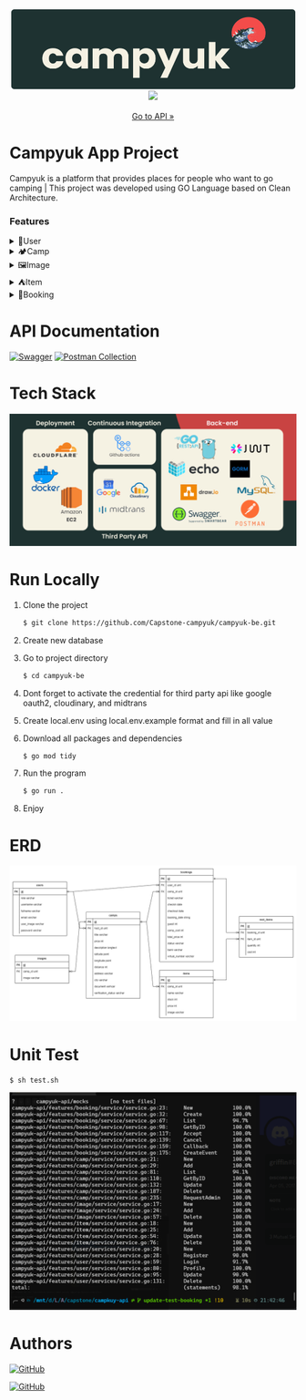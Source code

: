 <div id="top"></div>

<!-- PROJECT LOGO -->
<div align="center">
<!--  mengarah ke repo  -->
  <a href="https://abiasa.site/">
    <img src="docs/images/logo-with-frame.png" width="499" height="140">
  </a>
  <br/>
    <a href="https://www.codacy.com/gh/helmimuzkr/campyuk-be/dashboard?utm_source=github.com&amp;utm_medium=referral&amp;utm_content=helmimuzkr/campyuk-be&amp;utm_campaign=Badge_Grade">
    <img src="https://app.codacy.com/project/badge/Grade/b9f0f1ea963747dc909dd8860c61c14c">
  </a>
  <br/>
  <br/>
  <a href="https://abiasa.site/">Go to API »</a>
</div>

# Campyuk App Project

<div>
<p>
Campyuk is a platform that provides places for people who want to go camping | This project was developed using GO Language based on Clean Architecture.
</p>

</div>

<div>
<h3>Features</h3>
<details><summary>👤User</summary>
<p>
In this feature the user can login and register as a guest (cutomer) or host (camp owner)

| Method | Endpoint  | JWT Token | Role  | Function                                          |
| ------ | --------- | --------- | ----- | ------------------------------------------------- |
| POST   | /login    | NO        | -     | This is how Guest or Host log in.                 |
| POST   | /register | NO        | -     | This is how Guest or Host register their account. |
| GET    | /users    | YES       | guest | Guest obtain their account information.           |
| PUT    | /users    | YES       | guest | This is how Guest Update their profile.           |
| DELETE | /users    | YES       | guest | This is how users Deactive their profile.         |

</p>
</details>

<details><summary>🏕️Camp</summary>
<p>
In this feature, the host can manage the campground, and the admin can confirm the campground submitted by the host.

| Method | Endpoint                  | JWT Token | Role                 | Function                                                                                                                                               |
| ------ | ------------------------- | --------- | -------------------- | ------------------------------------------------------------------------------------------------------------------------------------------------------ |
| POST   | /camps                    | YES       | host                 | The process of adding new camps.                                                                                                                       |
| GET    | /camps?page={page_number} | NO/YES    | non/guest/host/admin | Non user and Guest can see the camps that have been accepted, The Host only can see his own camps, and the Admin only see camps that are still pending |
| GET    | /camps/{id}               | NO/YES    | non/guest/host/admin | Displaying booking detail by id.                                                                                                                       |
| PUT    | /camps/{id}               | YES       | host                 | The process of updating information about the camps.                                                                                                   |
| DELETE | /camps/{id}               | YES       | host                 | The process of deleting the camps.                                                                                                                     |
| PUT    | /camps/{id}/accept        | YES       | admin                | Accept the camps that proposed by host.                                                                                                                |
| PUT    | /camps/{id}/decline       | YES       | admin                | Decline the camps that proposed by host.                                                                                                               |

</p>
</details>

<details><summary>🖼️Image</summary>
<p>
In this feature, the host can manage the pictures in the campground, such as adding and deleting pictures.

| Method | Endpoint     | JWT Token | Role | Function                                            |
| ------ | ------------ | --------- | ---- | --------------------------------------------------- |
| POST   | /images      | YES       | host | The process of adding pictures to the campground.   |
| DELETE | /images/{id} | YES       | host | The process of deleting pictures to the campground. |

</p>
</details>

<details><summary>⛺Item</summary>
<p>
In this feature, the host can manage the items in the campground, such as adding and deleting items.

| Method | Endpoint    | JWT Token | Role | Function                                          |
| ------ | ----------- | --------- | ---- | ------------------------------------------------- |
| POST   | /items      | YES       | host | Melakukan proses menambah item pada camp ground.  |
| DELETE | /items/{id} | YES       | host | Melakukan proses menghapus item pada camp ground. |

</p>
</details>

<details><summary>🎫Booking</summary>
<p>
In this feature, the guest can view their booking list. Then, the host can view the booking list in their camp. The guest can cancel the transaction if they haven't made the payment. The host can accept and cancel the transaction.

| Method | Endpoint                 | JWT Token | Role       | Function                                                                                                                                                                 |
| ------ | ------------------------ | --------- | ---------- | ------------------------------------------------------------------------------------------------------------------------------------------------------------------------ |
| POST   | /bookings                | YES       | guest      | The process of booking a camp.                                                                                                                                           |
| GET    | /bookings                | YES       | guest/host | Displaying the list of bookings that belong to the currently logged-in guest. For the host role, it only displays the booking list of the currently logged in host camp. |
| GET    | /bookings/{id}           | YES       | guest/host | Displaying the booking details of the currently logged in user.                                                                                                          |
| PUT    | /bookings/{id}/accept    | YES       | host       | The process of accepting a booking transaction, which changes the booking status to "ACCEPTED."                                                                          |
| PUT    | /bookings/{id}/cancel    | YES       | guest/host | The process of cancelling a booking transaction for a user who hasn't made the payment.                                                                                  |
| POST   | /bookings/callback       | NO        | -          | Retrieving transaction data from Midtrans.                                                                                                                               |
| GET    | /bookings/{id}/oauth     | NO        | -          | The process of logging in using the Google API for authentication.                                                                                                       |
| GET    | /bookings/oauth/callback | NO        | -          | Getting the code provided by the Google API after the authentication process and creating an event in the calendar of the logged in user.                                |

</p>
</details>

</div>

# API Documentation

[![Swagger](https://img.shields.io/badge/-Swagger-%23Clojure?style=for-the-badge&logo=swagger&logoColor=white)](https://app.swaggerhub.com/apis-docs/GRIFFINHENRY07_1/campyuk/1.0.0) [![Postman Collection](https://img.shields.io/badge/Postman-FF6C37?style=for-the-badge&logo=postman&logoColor=white)](https://www.postman.com/blue-rocket-532366/workspace/task-alta/collection/19389812-c3aa7b0b-cff6-4edf-abfa-e53778dbb602?action=share&creator=19389812)

# Tech Stack

<div align="center">
    <img src="docs/images/tech-stack.jpg">
</div>

# Run Locally

1. Clone the project

    ```bash
    $ git clone https://github.com/Capstone-campyuk/campyuk-be.git
    ```

2. Create new database

3. Go to project directory

    ```bash
    $ cd campyuk-be
    ```

4. Dont forget to activate the credential for third party api like google oauth2, cloudinary, and midtrans
5. Create local.env using local.env.example format and fill in all value
6. Download all packages and dependencies
    ```bash
    $ go mod tidy
    ```
7. Run the program
    ```bash
    $ go run .
    ```
8. Enjoy

# ERD

<div align="center">
    <img src="docs/erd.png">
</div>

# Unit Test

```
$ sh test.sh
```

<div align="center">
    <img src="docs/test_overall_2023-02-10_21-44-51.png" >
</div>

# Authors

[![GitHub](https://img.shields.io/badge/helmi-%23121011.svg?style=for-the-badge&logo=github&logoColor=red)](https://github.com/helmimuzkr)

[![GitHub](https://img.shields.io/badge/griffin-%23121011.svg?style=for-the-badge&logo=github&logoColor=blue)](https://github.com/kgriffinh)
